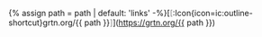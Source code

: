 {% assign path = path | default: 'links' -%}[<span style="opacity: 0.5">[</span>:Icon{icon=ic:outline-shortcut}grtn.org/{{ path }}<span style="opacity: 0.5">]</span>](https://grtn.org/{{ path }})
